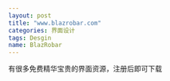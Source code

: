 ```yaml
---
layout: post
title: "www.blazrobar.com"
categories: 界面设计
tags: Desgin
name: BlazRobar
---
```

有很多免费精华宝贵的界面资源，注册后即可下载
<!--break-->
